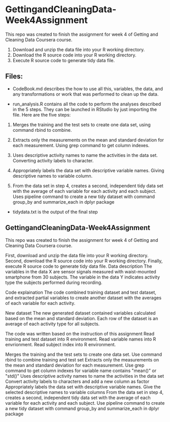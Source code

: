 # GettingandCleaningData-Week4Assignment

This repo was created to finish the assignment for week 4 of Getting and Cleaning Data Coursera course.

1. Download and unzip the data file into your R working directory.
2. Download the R source code into your R working directory.
3. Execute R source code to generate tidy data file.

## Files:

* CodeBook.md describes the how to use all this, variables, the data, and any transformations or work that was performed to clean up the data.

* run_analysis.R contains all the code to perform the analyses described in the 5 steps. They can be launched in RStudio by just importing the file. Here are the five steps:

1. Merges the training and the test sets to create one data set, using command rbind to combine.

2. Extracts only the measurements on the mean and standard deviation for each measurement. Using grep command to get column indexes.

3. Uses descriptive activity names to name the activities in the data set. Converting activity labels to character.

4. Appropriately labels the data set with descriptive variable names. Giving descriptive names to variable column.

5. From the data set in step 4, creates a second, independent tidy data set with the average of each variable for each activity and each subject. Uses pipeline command to create a new tidy dataset with command group_by and summarize_each in dplyr package

* tidydata.txt is the output of the final step


## GettingandCleaningData-Week4Assignment
This repo was created to finish the assignment for week 4 of Getting and Cleaning Data Coursera course.

First, download and unzip the data file into your R working directory.
Second, download the R source code into your R working directory.
Finally, execute R source code to generate tidy data file.
Data description
The variables in the data X are sensor signals measured with waist-mounted smartphone from 30 subjects. The variable in the data Y indicates activity type the subjects performed during recording.

Code explaination
The code combined training dataset and test dataset, and extracted partial variables to create another dataset with the averages of each variable for each activity.

New dataset
The new generated dataset contained variables calculated based on the mean and standard deviation. Each row of the dataset is an average of each activity type for all subjects.

The code was written based on the instruction of this assignment
Read training and test dataset into R environment. Read variable names into R envrionment. Read subject index into R environment.

Merges the training and the test sets to create one data set. Use command rbind to combine training and test set
Extracts only the measurements on the mean and standard deviation for each measurement. Use grep command to get column indexes for variable name contains "mean()" or "std()"
Uses descriptive activity names to name the activities in the data set Convert activity labels to characters and add a new column as factor
Appropriately labels the data set with descriptive variable names. Give the selected descriptive names to variable columns
From the data set in step 4, creates a second, independent tidy data set with the average of each variable for each activity and each subject. Use pipeline command to create a new tidy dataset with command group_by and summarize_each in dplyr package
